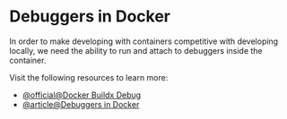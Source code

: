 # Debuggers in Docker

In order to make developing with containers competitive with developing locally, we need the ability to run and attach to debuggers inside the container.

Visit the following resources to learn more:

- [@official@Docker Buildx Debug](https://docs.docker.com/reference/cli/docker/buildx/debug/)
- [@article@Debuggers in Docker](https://courses.devopsdirective.com/docker-beginner-to-pro/lessons/11-development-workflow/02-debug-and-test)
